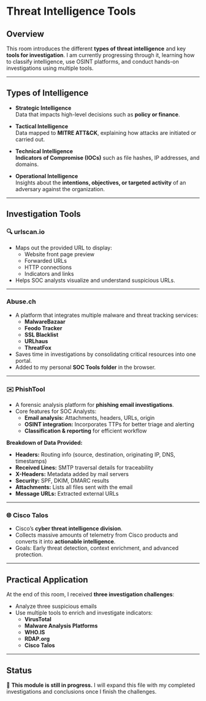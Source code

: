 # Threat Intelligence Tools

## Overview
This room introduces the different **types of threat intelligence** and key **tools for investigation**. I am currently progressing through it, learning how to classify intelligence, use OSINT platforms, and conduct hands-on investigations using multiple tools.

---

## Types of Intelligence

- **Strategic Intelligence**  
  Data that impacts high-level decisions such as **policy or finance**.

- **Tactical Intelligence**  
  Data mapped to **MITRE ATT&CK**, explaining how attacks are initiated or carried out.

- **Technical Intelligence**  
  **Indicators of Compromise (IOCs)** such as file hashes, IP addresses, and domains.

- **Operational Intelligence**  
  Insights about the **intentions, objectives, or targeted activity** of an adversary against the organization.

---

## Investigation Tools

### 🔍 urlscan.io
- Maps out the provided URL to display:  
  - Website front page preview  
  - Forwarded URLs  
  - HTTP connections  
  - Indicators and links  
- Helps SOC analysts visualize and understand suspicious URLs.

---

### Abuse.ch
- A platform that integrates multiple malware and threat tracking services:  
  - **MalwareBazaar**  
  - **Feodo Tracker**  
  - **SSL Blacklist**  
  - **URLhaus**  
  - **ThreatFox**  
- Saves time in investigations by consolidating critical resources into one portal.  
- Added to my personal **SOC Tools folder** in the browser.

---

### ✉️ PhishTool
- A forensic analysis platform for **phishing email investigations**.  
- Core features for SOC Analysts:  
  - **Email analysis:** Attachments, headers, URLs, origin  
  - **OSINT integration:** Incorporates TTPs for better triage and alerting  
  - **Classification & reporting** for efficient workflow  

**Breakdown of Data Provided:**
- **Headers:** Routing info (source, destination, originating IP, DNS, timestamps)  
- **Received Lines:** SMTP traversal details for traceability  
- **X-Headers:** Metadata added by mail servers  
- **Security:** SPF, DKIM, DMARC results  
- **Attachments:** Lists all files sent with the email  
- **Message URLs:** Extracted external URLs  

---

### 🌐 Cisco Talos
- Cisco’s **cyber threat intelligence division**.  
- Collects massive amounts of telemetry from Cisco products and converts it into **actionable intelligence**.  
- Goals: Early threat detection, context enrichment, and advanced protection.

---

## Practical Application
At the end of this room, I received **three investigation challenges**:  
- Analyze three suspicious emails  
- Use multiple tools to enrich and investigate indicators:  
  - **VirusTotal**  
  - **Malware Analysis Platforms**  
  - **WHO.IS**  
  - **RDAP.org**  
  - **Cisco Talos**

---

## Status
📌 **This module is still in progress.** I will expand this file with my completed investigations and conclusions once I finish the challenges.

